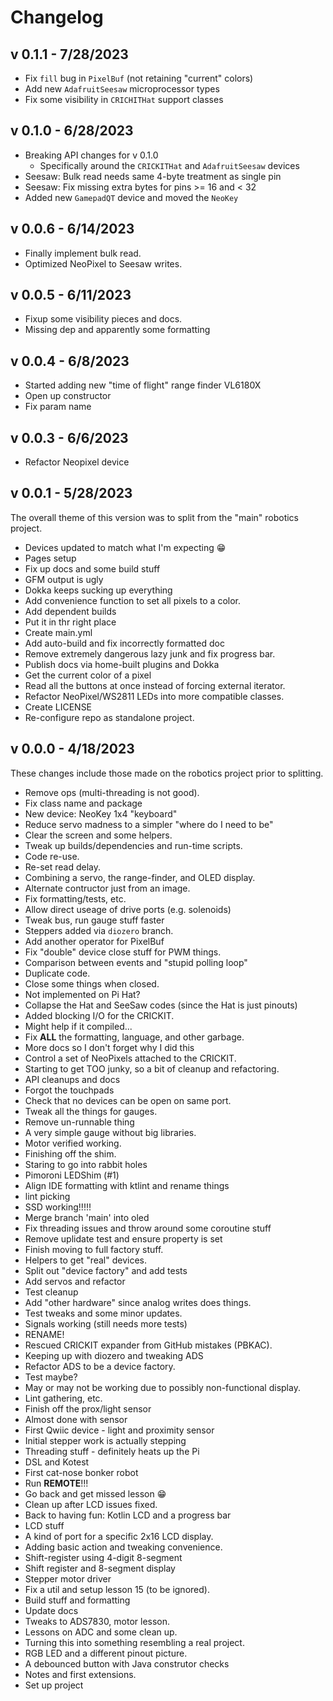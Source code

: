 # Changelog

## v 0.1.1 - 7/28/2023

- Fix `fill` bug in `PixelBuf` (not retaining "current" colors)
- Add new `AdafruitSeesaw` microprocessor types
- Fix some visibility in `CRICHITHat` support classes

## v 0.1.0 - 6/28/2023

- Breaking API changes for v 0.1.0
  - Specifically around the `CRICKITHat` and `AdafruitSeesaw` devices
- Seesaw: Bulk read needs same 4-byte treatment as single pin
- Seesaw: Fix missing extra bytes for pins >= 16 and < 32
- Added new `GamepadQT` device and moved the `NeoKey`

## v 0.0.6 - 6/14/2023

- Finally implement bulk read.
- Optimized NeoPixel to Seesaw writes.

## v 0.0.5 - 6/11/2023

- Fixup some visibility pieces and docs.
- Missing dep and apparently some formatting

## v 0.0.4 - 6/8/2023

- Started adding new "time of flight" range finder VL6180X
- Open up constructor
- Fix param name

## v 0.0.3 - 6/6/2023

- Refactor Neopixel device

## v 0.0.1 - 5/28/2023

The overall theme of this version was to split from the "main" robotics project.

- Devices updated to match what I'm expecting :grin:
- Pages setup
- Fix up docs and some build stuff
- GFM output is ugly
- Dokka keeps sucking up everything
- Add convenience function to set all pixels to a color.
- Add dependent builds
- Put it in thr right place
- Create main.yml
- Add auto-build and fix incorrectly formatted doc
- Remove extremely dangerous lazy junk and fix progress bar.
- Publish docs via home-built plugins and Dokka
- Get the current color of a pixel
- Read all the buttons at once instead of forcing external iterator.
- Refactor NeoPixel/WS2811 LEDs into more compatible classes.
- Create LICENSE
- Re-configure repo as standalone project.

## v 0.0.0 - 4/18/2023

These changes include those made on the robotics project prior to splitting.

- Remove ops (multi-threading is not good).
- Fix class name and package
- New device: NeoKey 1x4 "keyboard"
- Reduce servo madness to a simpler "where do I need to be"
- Clear the screen and some helpers.
- Tweak up builds/dependencies and run-time scripts.
- Code re-use.
- Re-set read delay.
- Combining a servo, the range-finder, and OLED display.
- Alternate contructor just from an image.
- Fix formatting/tests, etc.
- Allow direct useage of drive ports (e.g. solenoids)
- Tweak bus, run gauge stuff faster
- Steppers added via `diozero` branch.
- Add another operator for PixelBuf
- Fix "double" device close stuff for PWM things.
- Comparison between events and "stupid polling loop"
- Duplicate code.
- Close some things when closed.
- Not implemented on Pi Hat?
- Collapse the Hat and SeeSaw codes (since the Hat is just pinouts)
- Added blocking I/O for the CRICKIT.
- Might help if it compiled...
- Fix **ALL** the formatting, language, and other garbage.
- More docs so I don't forget why I did this
- Control a set of NeoPixels attached to the CRICKIT.
- Starting to get TOO junky, so a bit of cleanup and refactoring.
- API cleanups and docs
- Forgot the touchpads
- Check that no devices can be open on same port.
- Tweak all the things for gauges.
- Remove un-runnable thing
- A very simple gauge without big libraries.
- Motor verified working.
- Finishing off the shim.
- Staring to go into rabbit holes
- Pimoroni LEDShim (#1)
- Align IDE formatting with ktlint and rename things
- lint picking
- SSD working!!!!!
- Merge branch 'main' into oled
- Fix threading issues and throw around some coroutine stuff
- Remove uplidate test and ensure property is set
- Finish moving to full factory stuff.
- Helpers to get "real" devices.
- Split out "device factory" and add tests
- Add servos and refactor
- Test cleanup
- Add "other hardware" since analog writes does things.
- Test tweaks and some minor updates.
- Signals working (still needs more tests)
- RENAME!
- Rescued CRICKIT expander from GitHub mistakes (PBKAC).
- Keeping up with diozero and tweaking ADS
- Refactor ADS to be a device factory.
- Test maybe?
- May or may not be working due to possibly non-functional display.
- Lint gathering, etc.
- Finish off the prox/light sensor
- Almost done with sensor
- First Qwiic device - light and proximity sensor
- Initial stepper work is actually stepping
- Threading stuff - definitely heats up the Pi
- DSL and Kotest
- First cat-nose bonker robot
- Run **REMOTE**!!!
- Go back and get missed lesson :grin:
- Clean up after LCD issues fixed.
- Back to having fun: Kotlin LCD and a progress bar
- LCD stuff
- A kind of port for a specific 2x16 LCD display.
- Adding basic action and tweaking convenience.
- Shift-register using 4-digit 8-segment
- Shift register and 8-segment display
- Stepper motor driver
- Fix a util and setup lesson 15 (to be ignored).
- Build stuff and formatting
- Update docs
- Tweaks to ADS7830, motor lesson.
- Lessons on ADC and some clean up.
- Turning this into something resembling a real project.
- RGB LED and a different pinout picture.
- A debounced button with Java construtor checks
- Notes and first extensions.
- Set up project
